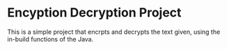 # Encyption Decryption Project

This is a simple project that encrpts and decrypts the text given, using the in-build functions of the Java.
